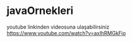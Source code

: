 # javaOrnekleri
 youtube linkinden videosuna ulaşabilirsiniz
https://www.youtube.com/watch?v=axIhRMGkFjo
